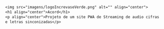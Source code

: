 
    <img src="imagens/logoIncrevaseVerde.png" alt="" align="center">
    <h1 align="center">Acord</h1>
    <p align="center">Projeto de um site PWA de Streaming de audio cifras e letras sinconizadas</p>